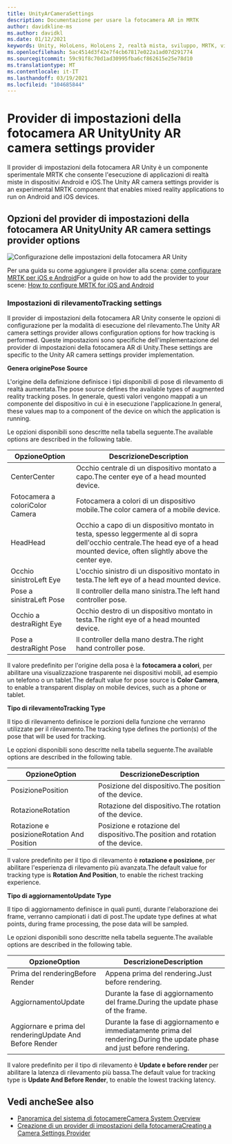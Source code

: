 ```yaml
---
title: UnityArCameraSettings
description: Documentazione per usare la fotocamera AR in MRTK
author: davidkline-ms
ms.author: davidkl
ms.date: 01/12/2021
keywords: Unity, HoloLens, HoloLens 2, realtà mista, sviluppo, MRTK, videocamera AR,
ms.openlocfilehash: 5ac4514d3f42e7f4cb67817e022a1ad07d291774
ms.sourcegitcommit: 59c91f8c70d1ad30995fba6cf862615e25e78d10
ms.translationtype: MT
ms.contentlocale: it-IT
ms.lasthandoff: 03/19/2021
ms.locfileid: "104685844"
---
```

# <a name="unity-ar-camera-settings-provider"></a><span data-ttu-id="06f33-104">Provider di impostazioni della fotocamera AR Unity</span><span class="sxs-lookup"><span data-stu-id="06f33-104">Unity AR camera settings provider</span></span>

<span data-ttu-id="06f33-105">Il provider di impostazioni della fotocamera AR Unity è un componente sperimentale MRTK che consente l'esecuzione di applicazioni di realtà miste in dispositivi Android e iOS.</span><span class="sxs-lookup"><span data-stu-id="06f33-105">The Unity AR camera settings provider is an experimental MRTK component that enables mixed reality applications to run on Android and iOS devices.</span></span>

## <a name="unity-ar-camera-settings-provider-options"></a><span data-ttu-id="06f33-106">Opzioni del provider di impostazioni della fotocamera AR Unity</span><span class="sxs-lookup"><span data-stu-id="06f33-106">Unity AR camera settings provider options</span></span>

![Configurazione delle impostazioni della fotocamera AR Unity](../images/camera-system/UnityArSettingsConfiguration.png)

<span data-ttu-id="06f33-108">Per una guida su come aggiungere il provider alla scena: [come configurare MRTK per iOS e Android](../cross-platform/UsingARFoundation.md)</span><span class="sxs-lookup"><span data-stu-id="06f33-108">For a guide on how to add the provider to your scene: [How to configure MRTK for iOS and Android](../cross-platform/UsingARFoundation.md)</span></span>

### <a name="tracking-settings"></a><span data-ttu-id="06f33-109">Impostazioni di rilevamento</span><span class="sxs-lookup"><span data-stu-id="06f33-109">Tracking settings</span></span>

<span data-ttu-id="06f33-110">Il provider di impostazioni della fotocamera AR Unity consente le opzioni di configurazione per la modalità di esecuzione del rilevamento.</span><span class="sxs-lookup"><span data-stu-id="06f33-110">The Unity AR camera settings provider allows configuration options for how tracking is performed.</span></span> <span data-ttu-id="06f33-111">Queste impostazioni sono specifiche dell'implementazione del provider di impostazioni della fotocamera AR di Unity.</span><span class="sxs-lookup"><span data-stu-id="06f33-111">These settings are specific to the Unity AR camera settings provider implementation.</span></span>

<span data-ttu-id="06f33-112">**Genera origine**</span><span class="sxs-lookup"><span data-stu-id="06f33-112">**Pose Source**</span></span>

<span data-ttu-id="06f33-113">L'origine della definizione definisce i tipi disponibili di pose di rilevamento di realtà aumentata.</span><span class="sxs-lookup"><span data-stu-id="06f33-113">The pose source defines the available types of augmented reality tracking poses.</span></span> <span data-ttu-id="06f33-114">In generale, questi valori vengono mappati a un componente del dispositivo in cui è in esecuzione l'applicazione.</span><span class="sxs-lookup"><span data-stu-id="06f33-114">In general, these values map to a component of the device on which the application is running.</span></span>

<span data-ttu-id="06f33-115">Le opzioni disponibili sono descritte nella tabella seguente.</span><span class="sxs-lookup"><span data-stu-id="06f33-115">The available options are described in the following table.</span></span>

| <span data-ttu-id="06f33-116">Opzione</span><span class="sxs-lookup"><span data-stu-id="06f33-116">Option</span></span> | <span data-ttu-id="06f33-117">Descrizione</span><span class="sxs-lookup"><span data-stu-id="06f33-117">Description</span></span> |
| --- | --- |
| <span data-ttu-id="06f33-118">Center</span><span class="sxs-lookup"><span data-stu-id="06f33-118">Center</span></span> | <span data-ttu-id="06f33-119">Occhio centrale di un dispositivo montato a capo.</span><span class="sxs-lookup"><span data-stu-id="06f33-119">The center eye of a head mounted device.</span></span> |
| <span data-ttu-id="06f33-120">Fotocamera a colori</span><span class="sxs-lookup"><span data-stu-id="06f33-120">Color Camera</span></span> | <span data-ttu-id="06f33-121">Fotocamera a colori di un dispositivo mobile.</span><span class="sxs-lookup"><span data-stu-id="06f33-121">The color camera of a mobile device.</span></span> |
| <span data-ttu-id="06f33-122">Head</span><span class="sxs-lookup"><span data-stu-id="06f33-122">Head</span></span> | <span data-ttu-id="06f33-123">Occhio a capo di un dispositivo montato in testa, spesso leggermente al di sopra dell'occhio centrale.</span><span class="sxs-lookup"><span data-stu-id="06f33-123">The head eye of a head mounted device, often slightly above the center eye.</span></span> |
| <span data-ttu-id="06f33-124">Occhio sinistro</span><span class="sxs-lookup"><span data-stu-id="06f33-124">Left Eye</span></span> | <span data-ttu-id="06f33-125">L'occhio sinistro di un dispositivo montato in testa.</span><span class="sxs-lookup"><span data-stu-id="06f33-125">The left eye of a head mounted device.</span></span> |
| <span data-ttu-id="06f33-126">Pose a sinistra</span><span class="sxs-lookup"><span data-stu-id="06f33-126">Left Pose</span></span> | <span data-ttu-id="06f33-127">Il controller della mano sinistra.</span><span class="sxs-lookup"><span data-stu-id="06f33-127">The left hand controller pose.</span></span> |
| <span data-ttu-id="06f33-128">Occhio a destra</span><span class="sxs-lookup"><span data-stu-id="06f33-128">Right Eye</span></span> | <span data-ttu-id="06f33-129">Occhio destro di un dispositivo montato in testa.</span><span class="sxs-lookup"><span data-stu-id="06f33-129">The right eye of a head mounted device.</span></span> |
| <span data-ttu-id="06f33-130">Pose a destra</span><span class="sxs-lookup"><span data-stu-id="06f33-130">Right Pose</span></span> | <span data-ttu-id="06f33-131">Il controller della mano destra.</span><span class="sxs-lookup"><span data-stu-id="06f33-131">The right hand controller pose.</span></span> |

<span data-ttu-id="06f33-132">Il valore predefinito per l'origine della posa è la **fotocamera a colori**, per abilitare una visualizzazione trasparente nei dispositivi mobili, ad esempio un telefono o un tablet.</span><span class="sxs-lookup"><span data-stu-id="06f33-132">The default value for pose source is **Color Camera**, to enable a transparent display on mobile devices, such as a phone or tablet.</span></span>

<span data-ttu-id="06f33-133">**Tipo di rilevamento**</span><span class="sxs-lookup"><span data-stu-id="06f33-133">**Tracking Type**</span></span>

<span data-ttu-id="06f33-134">Il tipo di rilevamento definisce le porzioni della funzione che verranno utilizzate per il rilevamento.</span><span class="sxs-lookup"><span data-stu-id="06f33-134">The tracking type defines the portion(s) of the pose that will be used for tracking.</span></span>

<span data-ttu-id="06f33-135">Le opzioni disponibili sono descritte nella tabella seguente.</span><span class="sxs-lookup"><span data-stu-id="06f33-135">The available options are described in the following table.</span></span>

| <span data-ttu-id="06f33-136">Opzione</span><span class="sxs-lookup"><span data-stu-id="06f33-136">Option</span></span> | <span data-ttu-id="06f33-137">Descrizione</span><span class="sxs-lookup"><span data-stu-id="06f33-137">Description</span></span> |
| --- | --- |
| <span data-ttu-id="06f33-138">Posizione</span><span class="sxs-lookup"><span data-stu-id="06f33-138">Position</span></span> | <span data-ttu-id="06f33-139">Posizione del dispositivo.</span><span class="sxs-lookup"><span data-stu-id="06f33-139">The position of the device.</span></span> |
| <span data-ttu-id="06f33-140">Rotazione</span><span class="sxs-lookup"><span data-stu-id="06f33-140">Rotation</span></span> | <span data-ttu-id="06f33-141">Rotazione del dispositivo.</span><span class="sxs-lookup"><span data-stu-id="06f33-141">The rotation of the device.</span></span> |
| <span data-ttu-id="06f33-142">Rotazione e posizione</span><span class="sxs-lookup"><span data-stu-id="06f33-142">Rotation And Position</span></span> | <span data-ttu-id="06f33-143">Posizione e rotazione del dispositivo.</span><span class="sxs-lookup"><span data-stu-id="06f33-143">The position and rotation of the device.</span></span> |

<span data-ttu-id="06f33-144">Il valore predefinito per il tipo di rilevamento è **rotazione e posizione**, per abilitare l'esperienza di rilevamento più avanzata.</span><span class="sxs-lookup"><span data-stu-id="06f33-144">The default value for tracking type is **Rotation And Position**, to enable the richest tracking experience.</span></span>

<span data-ttu-id="06f33-145">**Tipo di aggiornamento**</span><span class="sxs-lookup"><span data-stu-id="06f33-145">**Update Type**</span></span>

<span data-ttu-id="06f33-146">Il tipo di aggiornamento definisce in quali punti, durante l'elaborazione dei frame, verranno campionati i dati di post.</span><span class="sxs-lookup"><span data-stu-id="06f33-146">The update type defines at what points, during frame processing, the pose data will be sampled.</span></span>

<span data-ttu-id="06f33-147">Le opzioni disponibili sono descritte nella tabella seguente.</span><span class="sxs-lookup"><span data-stu-id="06f33-147">The available options are described in the following table.</span></span>

| <span data-ttu-id="06f33-148">Opzione</span><span class="sxs-lookup"><span data-stu-id="06f33-148">Option</span></span> | <span data-ttu-id="06f33-149">Descrizione</span><span class="sxs-lookup"><span data-stu-id="06f33-149">Description</span></span> |
| --- | --- |
| <span data-ttu-id="06f33-150">Prima del rendering</span><span class="sxs-lookup"><span data-stu-id="06f33-150">Before Render</span></span> | <span data-ttu-id="06f33-151">Appena prima del rendering.</span><span class="sxs-lookup"><span data-stu-id="06f33-151">Just before rendering.</span></span> |
| <span data-ttu-id="06f33-152">Aggiornamento</span><span class="sxs-lookup"><span data-stu-id="06f33-152">Update</span></span> | <span data-ttu-id="06f33-153">Durante la fase di aggiornamento del frame.</span><span class="sxs-lookup"><span data-stu-id="06f33-153">During the update phase of the frame.</span></span> |
| <span data-ttu-id="06f33-154">Aggiornare e prima del rendering</span><span class="sxs-lookup"><span data-stu-id="06f33-154">Update And Before Render</span></span> | <span data-ttu-id="06f33-155">Durante la fase di aggiornamento e immediatamente prima del rendering.</span><span class="sxs-lookup"><span data-stu-id="06f33-155">During the update phase and just before rendering.</span></span> |

<span data-ttu-id="06f33-156">Il valore predefinito per il tipo di rilevamento è **Update e before render** per abilitare la latenza di rilevamento più bassa.</span><span class="sxs-lookup"><span data-stu-id="06f33-156">The default value for tracking type is **Update And Before Render**, to enable the lowest tracking latency.</span></span>

## <a name="see-also"></a><span data-ttu-id="06f33-157">Vedi anche</span><span class="sxs-lookup"><span data-stu-id="06f33-157">See also</span></span>

- [<span data-ttu-id="06f33-158">Panoramica del sistema di fotocamere</span><span class="sxs-lookup"><span data-stu-id="06f33-158">Camera System Overview</span></span>](CameraSystemOverview.md)
- [<span data-ttu-id="06f33-159">Creazione di un provider di impostazioni della fotocamera</span><span class="sxs-lookup"><span data-stu-id="06f33-159">Creating a Camera Settings Provider</span></span>](CreateSettingsProvider.md)
